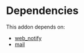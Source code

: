 # Dependencies

This addon depends on:

- [web_notify](../../odoo-bringout-oca-web-web_notify)
- [mail](../../odoo-bringout-oca-ocb-mail)
